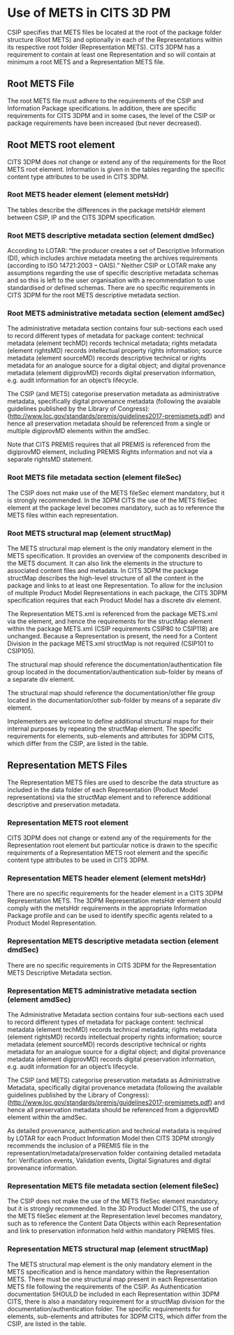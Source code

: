 # Use of METS in CITS 3D PM
CSIP specifies that METS files be located at the root of the package folder structure (Root METS) and optionally in each of the Representations within its respective root folder (Representation METS). CITS 3DPM has a requirement to contain at least one Representation and so will contain at minimum a root METS and a Representation METS file. 

## Root METS File
The root METS file must adhere to the requirements of the CSIP and Information Package specifications. In addition, there are specific requirements for CITS 3DPM and in some cases, the level of the CSIP or package requirements have been increased (but never decreased).

## Root METS root element
CITS 3DPM does not change or extend any of the requirements for the Root METS root element. Information is given in the tables regarding the specific content type attributes to be used in CITS 3DPM.

### Root METS header element (element metsHdr)
The tables describe the differences in the package metsHdr element between CSIP, IP and the CITS 3DPM specification.

### Root METS descriptive metadata section (element dmdSec)
According to LOTAR: “the producer creates a set of Descriptive Information (DI), which includes archive metadata meeting the archives requirements (according to ISO 14721:2003 – OAIS).” Neither  CSIP or LOTAR make any assumptions regarding the use of specific descriptive metadata schemas and so this is left to the user organisation with a recommendation to use standardised or defined schemas.
There are no specific requirements in CITS 3DPM for the root METS descriptive metadata section.

### Root METS administrative metadata section (element amdSec)
The administrative metadata section contains four sub-sections each used to record different types of metadata for package content: technical metadata (element techMD) records technical metadata; rights metadata (element rightsMD) records intellectual property rights information; source metadata (element sourceMD) records descriptive technical or rights metadata for an analogue source for a digital object; and digital provenance metadata (element digiprovMD) records digital preservation information, e.g. audit information for an object’s lifecycle.

The CSIP (and METS) categorise preservation metadata as administrative metadata, specifically digital provenance metadata (following the avaiable guidelines published by the Library of Congress): (http://www.loc.gov/standards/premis/guidelines2017-premismets.pdf) and hence all preservation metadata should be referenced from a single or multiple digiprovMD elements within the amdSec.

Note that CITS PREMIS requires that all PREMIS is referenced from the digiprovMD element, including PREMIS Rights information and not via a separate rightsMD statement. 

### Root METS file metadata section (element fileSec)
The CSIP does not make use of the METS fileSec element mandatory, but it is strongly recommended. In the 3DPM CITS the use of the METS fileSec element at the package level becomes mandatory, such as to reference the METS files within each representation.

### Root METS structural map (element structMap)
The METS structural map element is the only mandatory element in the METS specification. It provides an overview of the components described in the METS document. It can also link the elements in the structure to associated content files and metadata. In CITS 3DPM the package structMap describes the high-level structure of all the content in the package and links to at least one Representation. To allow for the inclusion of multiple Product Model Representations in each package, the CITS 3DPM specification requires that each Product Model has a discrete div element.

The Representation METS.xml is referenced from the package METS.xml via the <mptr> element, and hence the requirements for the structMap element within the package METS.xml (CSIP requirements CSIP80 to CSIP118) are unchanged. Because a Representation is present, the need for a Content Division in the package METS.xml structMap is not required (CSIP101 to CSIP105).

The structural map should reference the documentation/authentication file group located in the documentation/authentication sub-folder by means of a separate div element.

The structural map should reference the documentation/other file group located in the documentation/other sub-folder by means of a separate div element.

Implementers are welcome to define additional structural maps for their internal purposes by repeating the structMap element. The specific requirements for elements, sub-elements and attributes for 3DPM CITS, which differ from the CSIP, are listed in the table. 

## Representation METS Files
The Representation METS files are used to describe the data structure as included in the data folder of each Representation (Product Model representations) via the structMap element and to reference additional descriptive and preservation metadata.

### Representation METS root element
CITS 3DPM does not change or extend any of the requirements for the Representation root element but particular notice is drawn to the specific requirements of a Representation METS root element and the specific content type attributes to be used in CITS 3DPM.

### Representation METS header element (element metsHdr)
There are no specific requirements for the header element in a CITS 3DPM Representation METS. The 3DPM Representation metsHdr element should comply with the metsHdr requirements in the appropriate Information Package profile and can be used to identify specific agents related to a Product Model Representation.

### Representation METS descriptive metadata section (element dmdSec)
There are no specific requirements in CITS 3DPM for the Representation METS Descriptive Metadata section.

### Representation METS administrative metadata section (element amdSec)
The Administrative Metadata section contains four sub-sections each used to record different types of metadata for package content: technical metadata (element techMD) records technical metadata; rights metadata (element rightsMD) records intellectual property rights information;  source metadata (element sourceMD) records descriptive technical or rights metadata for an analogue source for a digital object; and digital provenance metadata (element digiprovMD) records digital preservation information, e.g. audit information for an object’s lifecycle.

The CSIP (and METS) categorise preservation metadata as Administrative Metadata, specifically digital provenance metadata (following the available guidelines published by the Library of Congress): (http://www.loc.gov/standards/premis/guidelines2017-premismets.pdf) and hence all preservation metadata should be referenced from a digiprovMD element within the amdSec.

As detailed provenance, authentication and technical metadata is required by LOTAR for each Product Information Model then CITS 3DPM strongly recommends the inclusion of a PREMIS file in the representation/metadata/preservation folder containing detailed metadata for: Verification events, Validation events, Digital Signatures and digital provenance information.

### Representation METS file metadata section (element fileSec)
The CSIP does not make the use of the METS fileSec element mandatory, but it is strongly recommended. In the 3D Product Model CITS, the use of the METS fileSec element at the Representation level becomes mandatory, such as to reference the Content Data Objects within each Representation and link to preservation information held within mandatory PREMIS files.

### Representation METS structural map (element structMap)
The METS structural map element is the only mandatory element in the METS specification and is hence mandatory within the Representation METS. There must be one structural map present in each Representation METS file following the requirements of the CSIP. As Authentication documentation SHOULD be included in each Representation within 3DPM CITS, there is also a mandatory requirement for a structMap division for the documentation/authentication folder. The specific requirements for elements, sub-elements and attributes for 3DPM CITS, which differ from the CSIP, are listed in the table. 
